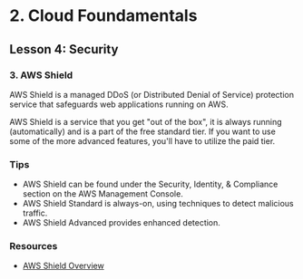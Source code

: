 # 2. Cloud Foundamentals 

## Lesson 4: Security


### 3. AWS Shield 

AWS Shield is a managed DDoS (or Distributed Denial of Service) protection service that safeguards web applications running on AWS.

AWS Shield is a service that you get "out of the box", it is always running (automatically) and is a part of the free standard tier. If you want to use some of the more advanced features, you'll have to utilize the paid tier.

### Tips
* AWS Shield can be found under the Security, Identity, & Compliance section on the AWS Management Console.
* AWS Shield Standard is always-on, using techniques to detect malicious traffic.
* AWS Shield Advanced provides enhanced detection.

### Resources
* [AWS Shield Overview](https://aws.amazon.com/shield/)
